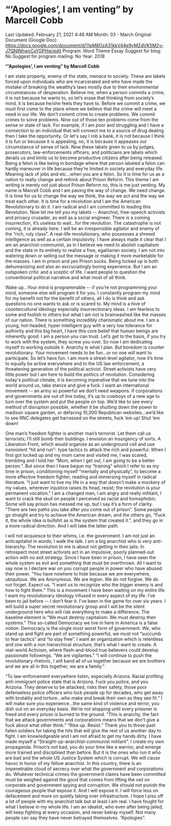 # “‘Apologies’, I am venting” by Marcell Cobb

Last Updated: February 21, 2021 4:48 AM
Month: 03 - March
Original Document (Google Doc): https://docs.google.com/document/d/11eM8OzA31kkV44e9yMZdVK5M2y-J7QNlNhwxCsYGPHw/edit
Program: Word Theme Essay
Suggest for blog: No
Suggest for program mailing: No
Year: 2018

**“‘Apologies’, I am venting” by Marcell Cobb**

I am state property, enemy of the state, menace to society. These are labels forced upon individuals who are incarcerated and who have made the mistake of breaking the wealthy’s laws mostly due to their environmental circumstances of desperation. Believe me, when a person commits a crime, it is not because he wants to, so let’s erase that thinking from society’s mind, it is because he/she feels they have to. Before we commit a crime, we must first come to the place where we believe that the crime will meet a need in our life. We don’t commit crime to create problems. We commit crimes to solve problems. Nine out of those ten problems come from the sense or state of lack. For example, if I am poor and struggling and I have a connection to an individual that will connect me to a source of drug dealing then I take the opportunity. Or let's say I rob a bank, it is not because I think it is fun or because it is appealing, no, it is because it appeases our circumstance of sense of lack. Now these labels given to us by judges, prosecutors, law-enforcements officers, and politicians are labels which derails us and limits us to become productive citizens after being released. Being a felon is like being in bondage where that person labeled a felon can hardly maneuver in life because they’re limited in society and everyday life. Meaning lack of jobs and etc…when you are a felon. So it is time for us as a nation to really change and rethink about Prison Reform. This theme I am writing is merely not just about Prison Reform no, this is me just venting. My name is Marcell Cobb and I am paving the way of change. We need change. It is time for us to change the way we think, the way we act and the way we treat each other. It is time for a revolution and I am the American Revolutionary to do it. I am radical and I am committed to leading this Revolution. Now let me tell you my labels -- Anarchist, free-speech activists and privacy crusader, as well as a social engineer. There is a coming insurrection, it’s useless to wait...for the revolution. The catastrophe is not coming, it is already here. I will be an irresponsible agitator and enemy of the “rich, ruly class”. A real-life revolutionary, who possesses a shrewd intelligence as well as a certain impulsivity. I have always made it clear that I am an anarchist-communist, as in I believe we need to abolish capitalism and the state in its entirety to realize a free, egalitarian society. I am not into watering down or selling out the message or making it more marketable for the masses. I am in prison and yes Prison sucks. Being locked up is both dehumanizing and also an excruciatingly boring experience. But I am an outspoken critic and a sceptic of life. I want people to question the conventional political narrative and what most of all think.

Wake up...Your mind is programmable -- if you’re not programming your mind, someone else will program it for you. I constantly program my mind for my benefit not for the benefit of others, all I do is think and ask questions no one wants to ask or is scared to. My mind is a hive of countercultural ideology especially insurrectionary ideas. I am fearless to some and foolish to others but what I am not is brainwashed like the masses of our nation. There is something incredibly charismatic about me. I am a young, hot-headed, hyper intelligent guy with a very low tolerance for authority and this big heart, I have this core belief that human beings are inherently good. I am a person you can trust. Let’s get to the basis, if you try to work with the system, they screw you over. So now I am dedicating myself to working outside it. Anarchy is what I plan. But boredom is counter revolutionary. Your movement needs to be fun...or no one will want to participate. So let’s have fun. I am more a street-level agitator, now it’s time to equally be active everywhere and to the US law enforcement, a threatening generation of the political activist. Street activists have very little power but I am here to build the politics of revolution. Considering today's political climate, it is becoming imperative that we tune into the world around us, take stance and give a fuck. I want an international movement -- an army so powerful we don’t need weapons. If corporations and governments are out of line today, it’s up to cowboys of a new age to turn over the system and put the people on top. We’d like to see every method of disruption possible, whether it be shutting down the power to madison square garden, or defacing 10,000 Republican websites...we’d like to see RNC delegates get harrassed on the streets, fuck ‘em up! Shut ‘em down!

One man’s freedom fighter is another man’s terrorist. Let them call us terrorists; I’ll still bomb their buildings. I envision an insurgency of sorts. A Liberation Front, which would organize as an underground cell and use nonviolent “hit and run”- type tactics to attack the rich and powerful. When I first got locked up and my mom came and visited me, I was scared, trembling and I told her “Mom, when I get out, I am going to be a better person.”. But since then I have begun my “training” which I refer to as my time in prison, conditioning myself “mentally and physically”, to become a more effective freedom fighter, reading and immersing myself in radical literature. “I just want to live my life in a way that doesn’t make a mockery of my values, wherever injustice raises its head, resist; the revolution is your permanent vocation.” I am a changed man, I am angry and really militant, I want to crack the skull on people I perceived as racist and homophobic. Some will say prison has messed me up, but I say it’s a form of clarity. “There are two paths you take after you come out of prison”. Some people go straight and try to achieve the American dream, and the others go, “Fuck it, the whole idea is bullshit as is the system that created it.”, and they go in a more radical direction. And I will take the latter path.

I will not acquiesce to their whims, i.e. the government. I am not just an anticapitalist in words; I walk the talk. I am a big anarchist who is very anti-hierarchy. The revolution to me is about not getting in their jails. In retrospect most street activists act in an impulsive, poorly planned-out action with no exit strategy. Since I have been in prison, I have seen the whole system as evil and something that must be overthrown. All I want to say now is I declare war on you corrupt people in power who have abused their power. “You have nowhere to hide because we are everywhere, ubiquitous. We are Anonymous. We are legion. We do not forgive. We do not forget. Expect us. “I want us to recognize who the bigger enemy is and how to fight them.” This is a movement I have been waiting on my entire life. I want my revolutionary ideology infused in every aspect of my life. I’ve been to jail before -- I don’t fear it. I’ve been in the game for over six years. I will build a super secret revolutionary group and I will be the silent underground hero who will risk everything to make a difference. The baseline element is “We must destroy capitalism. We must destroy their systems.” This so-called Democracy we live in here in America is a false notion. Democracy is the single most worst form of government. We, who stand up and fight are part of something powerful, we must not “succumb to fear tactics” and “to stay free”. I want an organization which is relentless and one with a non hierarchical structure, that’s what I want to create. A real-world Activism, where flesh-and-blood true believers could develop passionate followings. “We are vigilantes.” “I will continue to push the revolutionary rhetoric, I will band all of us together because we are brothers and we are all in this together, we are a family.”

“To law-enforcement everywhere listen, especially Arizona. Racial profiling anti-immigrant police state that is Arizona. Fuck you police, and you Arizona. They deserve to be attacked, risks their safety, those poor defenseless police officers who lock people up for decades, who get away with brutality and torture...who make and break their own as they see fit.” I will make sure you experience...the same kind of violence and terror, you dish out on an everyday basis. We’re not stopping until every prisoner is freed and every prison is burned to the ground. “This is anarchy, the fact that we attack governments and corporations means that we don’t give a fuck about what other think.” “Rise up. Resist.” Thank you to those past fallen soldiers for taking the hits that will give the rest of us another day to fight. I am knowledgeable and I am not afraid to get my hands dirty. I have made myself a “Straight-up-anarchist-communist militant”. I create my own propaganda. Prison’s not bad, you do your time like a warrior, and emerge more trained and disciplined than before. But it is the ones who run it who are bad and the whole US Justice System which is corrupt. We will cause havoc in honor of my fellow anarchist. In this country, there is an impenetrable cloud of secrecy over what the government and corporations do. Whatever technical crimes the government claims have been committed must be weighed against the good that comes from lifting the veil on corporate and government spying and corruption. We should not punish the courageous people that expose it. And I will expose it. I will force less on defacement and more on quietly taking over infrastructure. I hope I piss off a lot of people with my anarchist talk but at least I am real. I have fought for what I believe in my whole life. I am an idealist, who even after being jailed, will keep fighting at every occasion, and never betray myself. Not many people can say they have never betrayed themselves. “Apologies”.